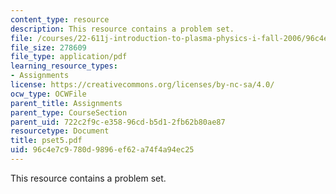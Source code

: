 ```yaml
---
content_type: resource
description: This resource contains a problem set.
file: /courses/22-611j-introduction-to-plasma-physics-i-fall-2006/96c4e7c9780d9896ef62a74f4a94ec25_pset5.pdf
file_size: 278609
file_type: application/pdf
learning_resource_types:
- Assignments
license: https://creativecommons.org/licenses/by-nc-sa/4.0/
ocw_type: OCWFile
parent_title: Assignments
parent_type: CourseSection
parent_uid: 722c2f9c-e358-96cd-b5d1-2fb62b80ae87
resourcetype: Document
title: pset5.pdf
uid: 96c4e7c9-780d-9896-ef62-a74f4a94ec25
---
```

This resource contains a problem set.